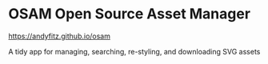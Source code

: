 # OSAM   Open Source Asset Manager

https://andyfitz.github.io/osam

A tidy app for managing, searching, re-styling, and downloading SVG assets
